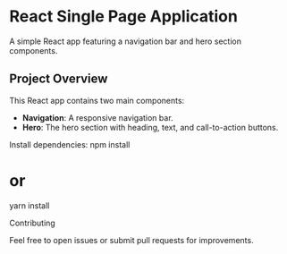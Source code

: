 # React Single Page Application

A simple React app featuring a navigation bar and hero section components.

## Project Overview

This React app contains two main components:
- **Navigation**: A responsive navigation bar.
- **Hero**: The hero section with heading, text, and call-to-action buttons.

Install dependencies:
npm install
# or
yarn install

Contributing

Feel free to open issues or submit pull requests for improvements.
